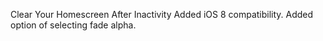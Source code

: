 Clear Your Homescreen After Inactivity
 Added iOS 8 compatibility. Added option of selecting fade alpha.
